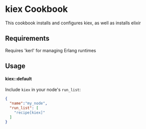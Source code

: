 kiex Cookbook
=============
This cookbook installs and configures kiex, as well as installs elixir

Requirements
------------
Requires 'kerl' for managing Erlang runtimes


Usage
-----
#### kiex::default

Include `kiex` in your node's `run_list`:

```json
{
  "name":"my_node",
  "run_list": [
    "recipe[kiex]"
  ]
}
```
